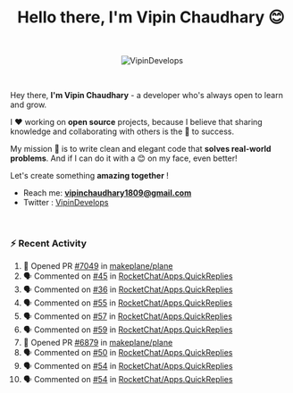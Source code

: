 <!--### Hi 👋 Vipin Chaudhary here!-->
<h1 align="center">Hello there, I'm Vipin Chaudhary 😊</h1>
	
<br />
<div align="center">
<p>&nbsp;<img align="center" src="https://github-readme-stats.vercel.app/api/?username=VipinDevelops&show_icons=true&title_color=C9D1D9&icon_color=58A6FF&border_color=30363D&text_color=C9D1D9&bg_color=0d1117" alt="VipinDevelops" /></p>
</div>


<br />

Hey there, **I'm Vipin Chaudhary** - a  developer who's always open to learn and grow. 


I ❤️ working on **open source** projects, because I believe that sharing knowledge and collaborating with others is the 🔑 to success.

My mission 🚀 is to write clean and elegant code that **solves real-world problems**. And if I can do it with a 😊 on my face, even better!

 Let's create something **amazing together** ! 
 
 - Reach me: **vipinchaudhary1809@gmail.com**
 - Twitter : [VipinDevelops](https://twitter.com/VipinDevelops)
<br />


### :zap: Recent Activity

<!--START_SECTION:activity-->
1. 💪 Opened PR [#7049](https://github.com/makeplane/plane/pull/7049) in [makeplane/plane](https://github.com/makeplane/plane)
2. 🗣 Commented on [#45](https://github.com/RocketChat/Apps.QuickReplies/issues/45#issuecomment-2795835314) in [RocketChat/Apps.QuickReplies](https://github.com/RocketChat/Apps.QuickReplies)
3. 🗣 Commented on [#36](https://github.com/RocketChat/Apps.QuickReplies/issues/36#issuecomment-2795834681) in [RocketChat/Apps.QuickReplies](https://github.com/RocketChat/Apps.QuickReplies)
4. 🗣 Commented on [#55](https://github.com/RocketChat/Apps.QuickReplies/issues/55#issuecomment-2795833993) in [RocketChat/Apps.QuickReplies](https://github.com/RocketChat/Apps.QuickReplies)
5. 🗣 Commented on [#57](https://github.com/RocketChat/Apps.QuickReplies/issues/57#issuecomment-2795832498) in [RocketChat/Apps.QuickReplies](https://github.com/RocketChat/Apps.QuickReplies)
6. 🗣 Commented on [#59](https://github.com/RocketChat/Apps.QuickReplies/issues/59#issuecomment-2795831582) in [RocketChat/Apps.QuickReplies](https://github.com/RocketChat/Apps.QuickReplies)
7. 💪 Opened PR [#6879](https://github.com/makeplane/plane/pull/6879) in [makeplane/plane](https://github.com/makeplane/plane)
8. 🗣 Commented on [#50](https://github.com/RocketChat/Apps.QuickReplies/pull/50#issuecomment-2781407456) in [RocketChat/Apps.QuickReplies](https://github.com/RocketChat/Apps.QuickReplies)
9. 🗣 Commented on [#54](https://github.com/RocketChat/Apps.QuickReplies/issues/54#issuecomment-2764453922) in [RocketChat/Apps.QuickReplies](https://github.com/RocketChat/Apps.QuickReplies)
10. 🗣 Commented on [#54](https://github.com/RocketChat/Apps.QuickReplies/issues/54#issuecomment-2764446757) in [RocketChat/Apps.QuickReplies](https://github.com/RocketChat/Apps.QuickReplies)
<!--END_SECTION:activity-->

  

